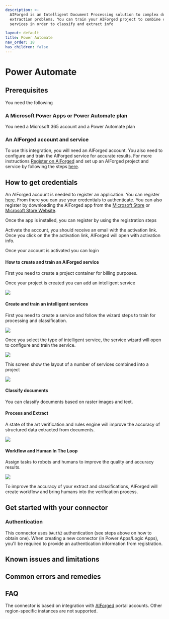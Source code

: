 ```yaml
---
description: >-
  AIForged is an Intelligent Document Processing solution to complex document
  extraction problems. You can train your AIForged project to combine cognitive
  services in order to classify and extract info

layout: default
title: Power Automate
nav_order: 18
has_children: false
---
```


# Power Automate

## Prerequisites

You need the following

### A Microsoft Power Apps or Power Automate plan

You need a Microsoft 365 account and a Power Automate plan

### An AIForged account and service

To use this integration, you will need an AIForged account. You also need to configure and train the AIForged service for accurate results. For more instructions [Register on AIForged](http://docs.aiforged.com/register.html) and set up an AIForged project and service by following the steps [here](http://docs.aiforged.com/projects.html).

## How to get credentials

An AIForged account is needed to register an application. You can register [here](https://www.aiforged.com/). From there you can use your credentials to authenticate. You can also register by downloading the AIForged app from the [Microsoft Store](https://ms-windows-store/pdp/?productid=9N9TV5K8F914) or [Microsoft Store Website](https://www.microsoft.com/store/apps/9N9TV5K8F914).

Once the app is installed, you can register by using the registration steps

Activate the account, you should receive an email with the activation link. Once you click on the the activation link, AIForged will open with activation info.

Once your account is activated you can login

#### How to create and train an AIForged service

First you need to create a project container for billing purposes.

Once your project is created you can add an intelligent service

![](<../.gitbook/assets/image (10) (1).png>)

#### Create and train an intelligent services

First you need to create a service and follow the wizard steps to train for processing and classification.

![](<../.gitbook/assets/image (28) (1).png>)

Once you select the type of intelligent service, the service wizard will open to configure and train the service.

![](<../.gitbook/assets/image (45) (2).png>)

This screen show the layout of a number of services combined into a project

![](<../.gitbook/assets/image (4) (1).png>)

#### Classify documents

You can classify documents based on raster images and text.

#### Process and Extract

A state of the art verification and rules engine will improve the accuracy of structured data extracted from documents.

![](<../.gitbook/assets/image (39) (1).png>)

#### Workflow and Human In The Loop

Assign tasks to robots and humans to improve the quality and accuracy results.

![](<../.gitbook/assets/image (29) (1) (1).png>)

To improve the accuracy of your extract and classifications, AIForged will create workflow and bring humans into the verification process.

## Get started with your connector

### Authentication

This connector uses `OAuth2` authentication (see steps above on how to obtain one). When creating a new connector (in Power Apps/Logic Apps), you'll be required to provide an authentication information from registration.

## Known issues and limitations

## Common errors and remedies

## FAQ

The connector is based on integration with [AIForged](https://www.aiforged.com/) portal accounts. Other region-specific instances are not supported.
